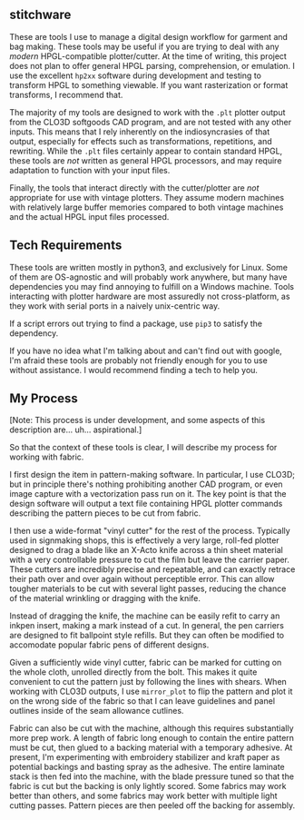 stitchware
----------

These are tools I use to manage a digital design workflow for garment
and bag making. These tools may be useful if you are trying to deal
with any *modern* HPGL-compatible plotter/cutter. At the time of
writing, this project does not plan to offer general HPGL parsing,
comprehension, or emulation. I use the excellent `hp2xx` software
during development and testing to transform HPGL to something
viewable. If you want rasterization or format transforms, I recommend
that.

The majority of my tools are designed to work with the `.plt` plotter
output from the CLO3D softgoods CAD program, and are not tested with
any other inputs. This means that I rely inherently on the
indiosyncrasies of that output, especially for effects such as
transformations, repetitions, and rewriting. While the `.plt` files
certainly appear to contain standard HPGL, these tools are _not_
written as general HPGL processors, and may require adaptation to
function with your input files.

Finally, the tools that interact directly with the cutter/plotter are
*not* appropriate for use with vintage plotters. They assume modern
machines with relatively large buffer memories compared to both
vintage machines and the actual HPGL input files processed.


Tech Requirements
-----------------

These tools are written mostly in python3, and exclusively for
Linux. Some of them are OS-agnostic and will probably work anywhere,
but many have dependencies you may find annoying to fulfill on a
Windows machine. Tools interacting with plotter hardware are most
assuredly not cross-platform, as they work with serial ports in a
naively unix-centric way.

If a script errors out trying to find a package, use `pip3` to satisfy
the dependency.

If you have no idea what I'm talking about and can't find out with
google, I'm afraid these tools are probably not friendly enough for
you to use without assistance. I would recommend finding a tech to
help you.


My Process
----------

[Note: This process is under development, and some aspects of this
description are... uh... aspirational.]

So that the context of these tools is clear, I will describe my
process for working with fabric.

I first design the item in pattern-making software. In particular, I
use CLO3D; but in principle there's nothing prohibiting another CAD
program, or even image capture with a vectorization pass run on
it. The key point is that the design software will output a text file
containing HPGL plotter commands describing the pattern pieces to be
cut from fabric.

I then use a wide-format "vinyl cutter" for the rest of the
process. Typically used in signmaking shops, this is effectively a
very large, roll-fed plotter designed to drag a blade like an X-Acto
knife across a thin sheet material with a very controllable pressure
to cut the film but leave the carrier paper. These cutters are
incredibly precise and repeatable, and can exactly retrace their path
over and over again without perceptible error. This can allow tougher
materials to be cut with several light passes, reducing the chance of
the material wrinkling or dragging with the knife.

Instead of dragging the knife, the machine can be easily refit to
carry an inkpen insert, making a mark instead of a cut. In general,
the pen carriers are designed to fit ballpoint style refills. But they
can often be modified to accomodate popular fabric pens of different
designs.

Given a sufficiently wide vinyl cutter, fabric can be marked for
cutting on the whole cloth, unrolled directly from the bolt. This makes
it quite convenient to cut the pattern just by following the lines
with shears. When working with CLO3D outputs, I use `mirror_plot` to
flip the pattern and plot it on the wrong side of the fabric so that I
can leave guidelines and panel outlines inside of the seam allowance
cutlines.

Fabric can also be cut with the machine, although this requires
substantially more prep work. A length of fabric long enough to
contain the entire pattern must be cut, then glued to a backing
material with a temporary adhesive. At present, I'm experimenting with
embroidery stabilizer and kraft paper as potential backings and
basting spray as the adhesive. The entire laminate stack is then fed
into the machine, with the blade pressure tuned so that the fabric is
cut but the backing is only lightly scored. Some fabrics may work
better than others, and some fabrics may work better with multiple
light cutting passes. Pattern pieces are then peeled off the backing
for assembly.

